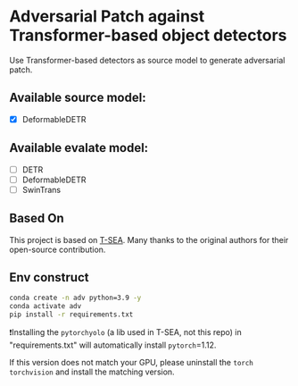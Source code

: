 # Adversarial Patch against Transformer-based object detectors

Use Transformer-based detectors as source model to generate adversarial patch.

## Available source model:

* [X] DeformableDETR

## Available evalate model:

* [ ] DETR
* [ ] DeformableDETR
* [ ] SwinTrans

## Based On

This project is based on [T-SEA](https://github.com/VDIGPKU/T-SEA).
Many thanks to the original authors for their open-source contribution.

## Env construct

```bash
conda create -n adv python=3.9 -y
conda activate adv
pip install -r requirements.txt
```

❗️Installing the `pytorchyolo` (a lib used in T-SEA, not this repo) in "requirements.txt"  will automatically install  `pytorch`=1.12.

If this version does not match your GPU, please uninstall the `torch` `torchvision` and install the matching version.
